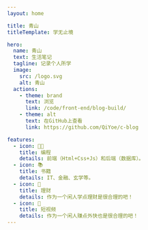 ```yaml
---
layout: home

title: 青山
titleTemplate: 学无止境

hero:
  name: 青山
  text: 生活笔记
  tagline: 记录个人所学
  image:
    src: /logo.svg
    alt: 青山
  actions: 
    - theme: brand
      text: 浏览
      link: /code/front-end/blog-build/
    - theme: alt
      text: 在GitHub上查看
      link: https://github.com/QiYoe/c-blog

features:
  - icon: 🧑‍💻
    title: 编程
    details: 前端（Html+Css+Js）和后端（数据库）。
  - icon: 📚
    title: 书籍
    details: IT、金融、玄学等。
  - icon: 🏦
    title: 理财
    details: 作为一个闲人学点理财是很合理的吧！
  - icon: 🎥
    title: 短视频
    details: 作为一个闲人赚点外快也是很合理的吧！
---
```


<!-- <VercelCusdis  /> -->
